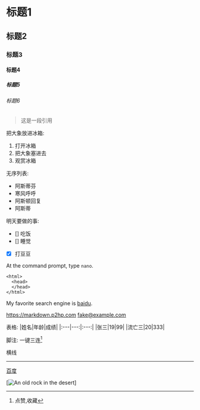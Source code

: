 # 标题1
## 标题2
### 标题3
#### 标题4
##### 标题5
###### 标题6

>这是一段引用


把大象放进冰箱:  
1. 打开冰箱
2. 把大象塞进去
3. 观赏冰箱

无序列表:
- 阿斯蒂芬
- 寒风呼呼
- 阿斯顿回复
- 阿斯蒂

明天要做的事:
- [] 吃饭
- [] 睡觉
- [x] 打豆豆

At the command prompt, type `nano`.

    <html>
      <head>
      </head>
    </html>

My favorite search engine is [baidu](https://www.baidu.com/).

<https://markdown.p2hp.com>
<fake@example.com>

表格:
|姓名|年龄|成绩|
|:---|---:|:---:|
|张三|19|99|
|流亡三|20|333|

脚注:
一键三连[^三连]

[^三连]:点赞,收藏

横线

---

[百度](https://www.baidu.com/"百度")

[![An old rock in the desert](/assets/images/shiprock.jpg "Shiprock, New Mexico by Beau Rogers")]
